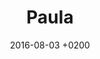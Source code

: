 ---
# No tocar
layout: gallery

# Título en la página /sesiones y en la propia página de la sesión
title:  "Paula"

# Subtítulo junto al título 
info: "Sesión fantastica con la fantastica de paula!"

# Carpeta donde buscará las imágenes en /images/. Debe tener el mismo nombre y sin espacios
images: paula

# Enlace personalizado ej: ariadnaballestar.com/sesiones/NOMBRESESION
permalink: /paula

# Información detallada sobre la sesión
informacion: "Lorem ipsum dolor sit amet, mei mollis voluptua at. In qui fugit assum, ex pri sanctus accusamus moderatius, sit eu probo graece hendrerit. Graeco appareat per id, ne primis volumus delectus pro. Melius mediocrem comprehensam mei ei, fugit facilisi honestatis eu eum, mel stet putent essent et. Duo malorum evertitur ei, per quando euripidis moderatius ad. His te probatus maluisset concludaturque, verterem forensibus in has."

# Fecha sesión
date:   2016-08-03 +0200

# Colaboradores
colaboradores:
 - title: "Modelo:"
   name: "Paula"
   link: "https://gmail.com"
 - title: "Maquilladora:"
   name: "Jenni"
   link: "https://google.com"
---